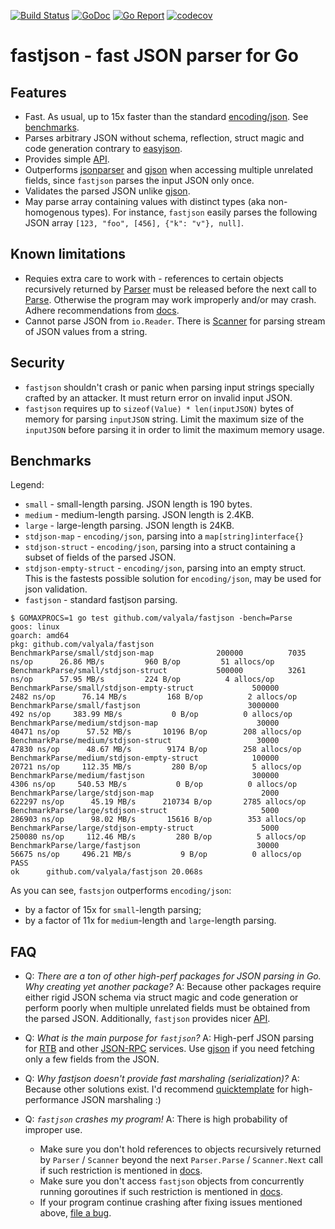 [![Build Status](https://travis-ci.org/valyala/fastjson.svg)](https://travis-ci.org/valyala/fastjson)
[![GoDoc](https://godoc.org/github.com/valyala/fastjson?status.svg)](http://godoc.org/github.com/valyala/fastjson)
[![Go Report](https://goreportcard.com/badge/github.com/valyala/fastjson)](https://goreportcard.com/report/github.com/valyala/fastjson)
[![codecov](https://codecov.io/gh/valyala/fastjson/branch/master/graph/badge.svg)](https://codecov.io/gh/valyala/fastjson)

# fastjson - fast JSON parser for Go


## Features

  * Fast. As usual, up to 15x faster than the standard [encoding/json](https://golang.org/pkg/encoding/json/).
    See [benchmarks](#benchmarks).
  * Parses arbitrary JSON without schema, reflection, struct magic and code generation
    contrary to [easyjson](https://github.com/mailru/easyjson).
  * Provides simple [API](http://godoc.org/github.com/valyala/fastjson).
  * Outperforms [jsonparser](https://github.com/buger/jsonparser) and [gjson](https://github.com/tidwall/gjson)
    when accessing multiple unrelated fields, since `fastjson` parses the input JSON only once.
  * Validates the parsed JSON unlike [gjson](https://github.com/tidwall/gjson).
  * May parse array containing values with distinct types (aka non-homogenous types).
    For instance, `fastjson` easily parses the following JSON array `[123, "foo", [456], {"k": "v"}, null]`.


## Known limitations

  * Requies extra care to work with - references to certain objects recursively
    returned by [Parser](https://godoc.org/github.com/valyala/fastjson#Parser)
    must be released before the next call to [Parse](https://godoc.org/github.com/valyala/fastjson#Parser.Parse).
    Otherwise the program may work improperly and/or may crash.
    Adhere recommendations from [docs](https://godoc.org/github.com/valyala/fastjson).
  * Cannot parse JSON from `io.Reader`. There is [Scanner](https://godoc.org/github.com/valyala/fastjson#Scanner)
    for parsing stream of JSON values from a string.


## Security

  * `fastjson` shouldn't crash or panic when parsing input strings specially crafted
    by an attacker. It must return error on invalid input JSON.
  * `fastjson` requires up to `sizeof(Value) * len(inputJSON)` bytes of memory
    for parsing `inputJSON` string. Limit the maximum size of the `inputJSON`
    before parsing it in order to limit the maximum memory usage.


## Benchmarks

Legend:

  * `small` - small-length parsing. JSON length is 190 bytes.
  * `medium` - medium-length parsing. JSON length is 2.4KB.
  * `large` - large-length parsing. JSON length is 24KB.
  * `stdjson-map` - `encoding/json`, parsing into a `map[string]interface{}`
  * `stdjson-struct` - `encoding/json`, parsing into a struct containing
    a subset of fields of the parsed JSON.
  * `stdjson-empty-struct` - `encoding/json`, parsing into an empty struct.
    This is the fastests possible solution for `encoding/json`, may be used
    for json validation.
  * `fastjson` - standard fastjson parsing.

```
$ GOMAXPROCS=1 go test github.com/valyala/fastjson -bench=Parse
goos: linux
goarch: amd64
pkg: github.com/valyala/fastjson
BenchmarkParse/small/stdjson-map         	  200000	      7035 ns/op	  26.86 MB/s	     960 B/op	      51 allocs/op
BenchmarkParse/small/stdjson-struct      	  500000	      3261 ns/op	  57.95 MB/s	     224 B/op	       4 allocs/op
BenchmarkParse/small/stdjson-empty-struct         	  500000	      2482 ns/op	  76.14 MB/s	     168 B/op	       2 allocs/op
BenchmarkParse/small/fastjson                     	 3000000	       492 ns/op	 383.99 MB/s	       0 B/op	       0 allocs/op
BenchmarkParse/medium/stdjson-map                 	   30000	     40471 ns/op	  57.52 MB/s	   10196 B/op	     208 allocs/op
BenchmarkParse/medium/stdjson-struct              	   30000	     47830 ns/op	  48.67 MB/s	    9174 B/op	     258 allocs/op
BenchmarkParse/medium/stdjson-empty-struct        	  100000	     20721 ns/op	 112.35 MB/s	     280 B/op	       5 allocs/op
BenchmarkParse/medium/fastjson                    	  300000	      4306 ns/op	 540.53 MB/s	       0 B/op	       0 allocs/op
BenchmarkParse/large/stdjson-map                  	    2000	    622297 ns/op	  45.19 MB/s	  210734 B/op	    2785 allocs/op
BenchmarkParse/large/stdjson-struct               	    5000	    286903 ns/op	  98.02 MB/s	   15616 B/op	     353 allocs/op
BenchmarkParse/large/stdjson-empty-struct         	    5000	    250080 ns/op	 112.46 MB/s	     280 B/op	       5 allocs/op
BenchmarkParse/large/fastjson                     	   30000	     56675 ns/op	 496.21 MB/s	       9 B/op	       0 allocs/op
PASS
ok  	github.com/valyala/fastjson	20.068s
```

As you can see, `fastsjon` outperforms `encoding/json`:

  * by a factor of 15x for `small`-length parsing;
  * by a factor of 11x for `medium`-length and `large`-length parsing.


## FAQ

  * Q: _There are a ton of other high-perf packages for JSON parsing in Go. Why creating yet another package?_
    A: Because other packages require either rigid JSON schema via struct magic
       and code generation or perform poorly when multiple unrelated fields
       must be obtained from the parsed JSON.
       Additionally, `fastjson` provides nicer [API](http://godoc.org/github.com/valyala/fastjson).

  * Q: _What is the main purpose for `fastjson`?_
    A: High-perf JSON parsing for [RTB](https://www.iab.com/wp-content/uploads/2015/05/OpenRTB_API_Specification_Version_2_3_1.pdf)
       and other [JSON-RPC](https://en.wikipedia.org/wiki/JSON-RPC) services.
       Use [gjson](https://github.com/tidwall/gjson) if you need fetching only a few fields from the JSON.

  * Q: _Why fastjson doesn't provide fast marshaling (serialization)?_
    A: Because other solutions exist. I'd recommend [quicktemplate](https://github.com/valyala/quicktemplate#use-cases)
       for high-performance JSON marshaling :)

  * Q: _`fastjson` crashes my program!_
    A: There is high probability of improper use.
       * Make sure you don't hold references to objects recursively returned by `Parser` / `Scanner`
         beyond the next `Parser.Parse` / `Scanner.Next` call
         if such restriction is mentioned in [docs](https://github.com/valyala/fastjson/issues/new).
       * Make sure you don't access `fastjson` objects from concurrently running goroutines
         if such restriction is mentioned in [docs](https://github.com/valyala/fastjson/issues/new).
       * If your program continue crashing after fixing issues mentioned above, [file a bug](https://github.com/valyala/fastjson/issues/new).
